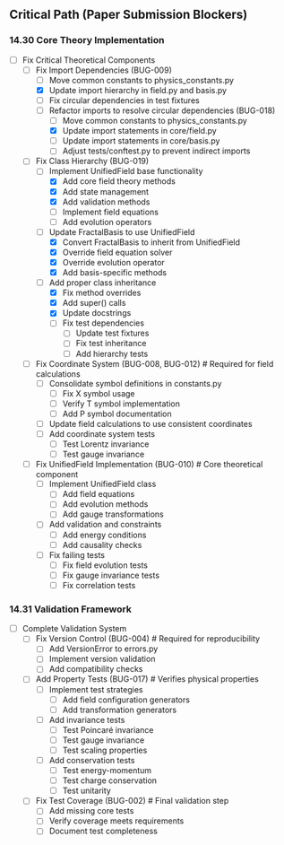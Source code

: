 ## Critical Path (Paper Submission Blockers)

### 14.30 Core Theory Implementation
- [ ] Fix Critical Theoretical Components
  - [ ] Fix Import Dependencies (BUG-009)
    - [ ] Move common constants to physics_constants.py
    - [x] Update import hierarchy in field.py and basis.py
    - [ ] Fix circular dependencies in test fixtures
    - [ ] Refactor imports to resolve circular dependencies (BUG-018)
      - [ ] Move common constants to physics_constants.py
      - [x] Update import statements in core/field.py
      - [ ] Update import statements in core/basis.py
      - [ ] Adjust tests/conftest.py to prevent indirect imports
  - [ ] Fix Class Hierarchy (BUG-019)
    - [ ] Implement UnifiedField base functionality
      - [x] Add core field theory methods
      - [x] Add state management
      - [x] Add validation methods
      - [ ] Implement field equations
      - [ ] Add evolution operators
    - [ ] Update FractalBasis to use UnifiedField
      - [x] Convert FractalBasis to inherit from UnifiedField
      - [x] Override field equation solver
      - [x] Override evolution operator
      - [x] Add basis-specific methods
    - [ ] Add proper class inheritance
      - [x] Fix method overrides
      - [x] Add super() calls
      - [x] Update docstrings
      - [ ] Fix test dependencies
        - [ ] Update test fixtures
        - [ ] Fix test inheritance
        - [ ] Add hierarchy tests
  - [ ] Fix Coordinate System (BUG-008, BUG-012) # Required for field calculations
    - [ ] Consolidate symbol definitions in constants.py
      - [ ] Fix X symbol usage
      - [ ] Verify T symbol implementation
      - [ ] Add P symbol documentation
    - [ ] Update field calculations to use consistent coordinates
    - [ ] Add coordinate system tests
      - [ ] Test Lorentz invariance
      - [ ] Test gauge invariance
  - [ ] Fix UnifiedField Implementation (BUG-010) # Core theoretical component
    - [ ] Implement UnifiedField class
      - [ ] Add field equations
      - [ ] Add evolution methods
      - [ ] Add gauge transformations
    - [ ] Add validation and constraints
      - [ ] Add energy conditions
      - [ ] Add causality checks
    - [ ] Fix failing tests
      - [ ] Fix field evolution tests
      - [ ] Fix gauge invariance tests
      - [ ] Fix correlation tests

### 14.31 Validation Framework
- [ ] Complete Validation System
  - [ ] Fix Version Control (BUG-004) # Required for reproducibility
    - [ ] Add VersionError to errors.py
    - [ ] Implement version validation
    - [ ] Add compatibility checks
  - [ ] Add Property Tests (BUG-017) # Verifies physical properties
    - [ ] Implement test strategies
      - [ ] Add field configuration generators
      - [ ] Add transformation generators
    - [ ] Add invariance tests
      - [ ] Test Poincaré invariance
      - [ ] Test gauge invariance
      - [ ] Test scaling properties
    - [ ] Add conservation tests
      - [ ] Test energy-momentum
      - [ ] Test charge conservation
      - [ ] Test unitarity
  - [ ] Fix Test Coverage (BUG-002) # Final validation step
    - [ ] Add missing core tests
    - [ ] Verify coverage meets requirements
    - [ ] Document test completeness
